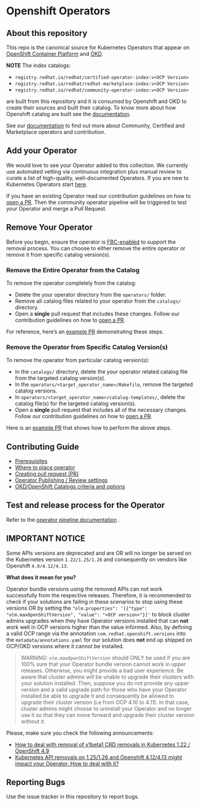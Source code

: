 # Openshift Operators

## About this repository

This repo is the canonical source for Kubernetes Operators that appear on [OpenShift Container Platform](https://openshift.com) and [OKD](https://www.okd.io/).

**NOTE** The index catalogs:

- `registry.redhat.io/redhat/certified-operator-index:v<OCP Version>`
- `registry.redhat.io/redhat/redhat-marketplace-index:v<OCP Version>`
- `registry.redhat.io/redhat/community-operator-index:v<OCP Version>`

are built from this repository and it is
consumed by Openshift and OKD to create their sources and built their catalog. To know more about how
Openshift catalog are built see the [documentation](https://docs.openshift.com/container-platform/4.14/operators/understanding/olm-rh-catalogs.html#olm-rh-catalogs_olm-rh-catalogs).

See our [documentation](https://redhat-openshift-ecosystem.github.io/operator-pipelines/) to find out
more about Community, Certified and Marketplace operators and contribution.

## Add your Operator

We would love to see your Operator added to this collection. We currently use automated vetting via continuous integration plus manual review to curate a list of high-quality, well-documented Operators. If you are new to Kubernetes Operators start [here](https://sdk.operatorframework.io/build/).

If you have an existing Operator read our contribution guidelines on how to [open a PR](users/contributing-via-pr.md). Then the community operator pipeline will be triggered to test your Operator and merge a Pull Request.

## Remove Your Operator

Before you begin, ensure the operator is [FBC-enabled](users/operator-ci-yaml.md#fbc-mode) to support the removal process. You can choose to either remove the entire operator or remove it from specific catalog version(s).

### Remove the Entire Operator from the Catalog

To remove the operator completely from the catalog:

- Delete the your operator directory from the `operators/` folder.
- Remove all catalog files related to your operator from the `catalogs/` directory.
- Open a **single** pull request that includes these changes. Follow our contribution guidelines on how to [open a PR](users/contributing-via-pr.md).

For reference, here’s an [example PR](https://github.com/Allda/community-operators-pipeline-preprod/pull/11/files) demonstrating these steps.

### Remove the Operator from Specific Catalog Version(s)

To remove the operator from particular catalog version(s):

- In the `catalogs/` directory, delete the your operator related catalog file from the targeted catalog version(s).
- In the `operators/<target_operator_name>/Makefile`, remove the targeted catalog versions.
- In `operators/<target_operator_name>/catalog-templates/`, delete the catalog file(s) for the targeted catalog version(s).
- Open a **single** pull request that includes all of the necessary changes. Follow our contribution guidelines on how to [open a PR](users/contributing-via-pr.md).

Here is an [example PR](https://github.com/Allda/community-operators-pipeline-preprod/pull/9/files) that shows how to perform the above steps.

## Contributing Guide

- [Prerequisites](users/contributing-prerequisites.md)
- [Where to place operator](users/contributing-where-to.md)
- [Creating pull request (PR)](users/contributing-via-pr.md)
- [Operator Publishing / Review settings](users/operator-ci-yaml.md)
- [OKD/OpenShift Catalogs criteria and options](users/packaging-required-criteria-ocp.md)

## Test and release process for the Operator

Refer to the [operator pipeline documentation](users/pipelines_overview.md) .

## IMPORTANT NOTICE

Some APIs versions are deprecated and are OR will no longer be served on the Kubernetes version
`1.22/1.25/1.26` and consequently on vendors like Openshift `4.9/4.12/4.13`.

**What does it mean for you?**

Operator bundle versions using the removed APIs can not work successfully from the respective releases.
Therefore, it is recommended to check if your solutions are failing in these scenarios to stop using these versions
OR by setting the `"olm.properties": '[{"type": "olm.maxOpenShiftVersion", "value": "<OCP version>"}]'`
to block cluster admins upgrades when they have Operator versions installed that can **not**
work well in OCP versions higher than the value informed. Also, by defining a valid OCP range via the annotation `com.redhat.openshift.versions`
into the `metadata/annotations.yaml` for our solution does **not** end up shipped on OCP/OKD versions where it cannot be installed.

> WARNING: `olm.maxOpenShiftVersion` should ONLY be used if you are 100% sure that your Operator bundle version
> cannot work in upper releases. Otherwise, you might provide a bad user experience. Be aware that cluster admins
> will be unable to upgrade their clusters with your solution installed. Then, suppose you do not provide any upper
> version and a valid upgrade path for those who have your Operator installed be able to upgrade it and consequently
> be allowed to upgrade their cluster version (i.e from OCP 4.10 to 4.11). In that case, cluster admins might
> choose to uninstall your Operator and no longer use it so that they can move forward and upgrade their cluster
> version without it.

Please, make sure you check the following announcements:
- [How to deal with removal of v1beta1 CRD removals in Kubernetes 1.22 / OpenShift 4.9](https://github.com/redhat-openshift-ecosystem/community-operators-prod/discussions/138)
- [Kubernetes API removals on 1.25/1.26 and Openshift 4.12/4.13 might impact your Operator. How to deal with it?](https://github.com/redhat-openshift-ecosystem/community-operators-prod/discussions/1182)

## Reporting Bugs

Use the issue tracker in this repository to report bugs.

[k8s-deprecated-guide]: https://kubernetes.io/docs/reference/using-api/deprecation-guide/#v1-22
